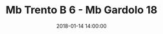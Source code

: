 ---
title: Mb Trento B 6 - Mb Gardolo 18
date: 2018-01-14 14:00:00
squadra-a: Mb Gardolo
punteggio-a: 18
squadra-b: Mb Trento B
punteggio-b: 6
partite/squadra: aquilotti-17-18
luogo: PALESTRA 'MANAZZON'
categoria: aquilotti
---